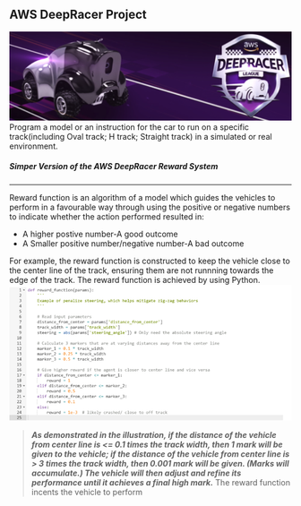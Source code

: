 ## AWS DeepRacer Project
![AWS](DeepRacer.png)
Program a model or an instruction for the car to run on a specific track(including Oval track; H track; Straight track) in a simulated or real environment.
##### Simper Version of the AWS DeepRacer Reward System 
------
Reward function is an algorithm of a model which guides the vehicles to perform in a favourable way through using the positive or negative numbers to indicate whether the action performed resulted in:
* A higher postive number-A good outcome
* A Smaller positive number/negative number-A bad outcome

For example, the reward function is constructed to keep the vehicle close to the center line of the track, ensuring them are not runnning towards the edge of the track. 
The reward function is achieved by using Python.
![PROGRESS](Python.png)
>***As demonstrated in the illustration, if the distance of the vehicle from center line is <= 0.1 times the track width, then 1 mark will be given to the vehicle; if the distance of the vehicle from center line is > 3 times the track width, then 0.001 mark will be given. (Marks will accumulate.) The vehicle will then adjust and refine its performance until it achieves a final high mark.***
The reward function incents the vehicle to perform 
